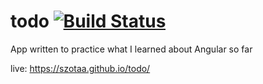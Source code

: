 # todo [![Build Status](https://travis-ci.org/szotaa/todo.svg?branch=master)](https://travis-ci.org/szotaa/todo)
App written to practice what I learned about Angular so far


live: https://szotaa.github.io/todo/
